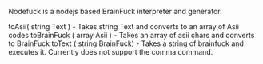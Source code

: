 Nodefuck is a nodejs based BrainFuck interpreter and generator. 

toAsii( string Text ) - Takes string Text and converts to an array of Asii codes
toBrainFuck ( array Asii ) - Takes an array of asii chars and converts to BrainFuck
toText ( string BrainFuck) - Takes a string of brainfuck and executes it. Currently does not support the comma command.
